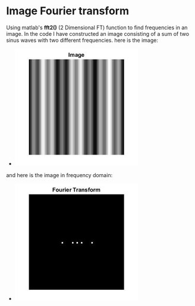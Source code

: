 # Image Fourier transform #
Using matlab's **fft2()** (2 Dimensional FT) function to find frequencies in an image.
In the code I have constructed an image consisting of a sum of two sinus waves with two different frequencies.
here is the image:
* ![picture alt](https://github.com/amitsason/Digital-Image-Processing/blob/master/2D%20fouriere%20transform/image.jpg)

and here is the image in frequency domain:
* ![picture alt](https://github.com/amitsason/Digital-Image-Processing/blob/master/2D%20fouriere%20transform/transformed%20image.jpg)

